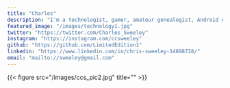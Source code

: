 ```yaml
---
title: "Charles"
description: "I'm a technologist, gamer, amateur genealogist, Android enthusiast, general gadget junkie, Mason, and so much more. INTJ with an edge!"
featured_image: "/images/technology1.jpg"
twitter: "https://twitter.com/Charles_Sweeley"
instagram: "https://instagram.com/ccsweeley"
github: "https://github.com/LimitedEdition1"
linkedin: "https://www.linkedin.com/in/chris-sweeley-14898728/"
email: "mailto://sweeley@gmail.com"
---
```


{{< figure src="/images/ccs_pic2.jpg" title="" >}}